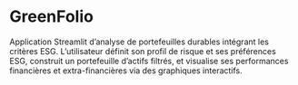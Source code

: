 # GreenFolio
Application Streamlit d’analyse de portefeuilles durables intégrant les critères ESG. L’utilisateur définit son profil de risque et ses préférences ESG, construit un portefeuille d’actifs filtrés, et visualise ses performances financières et extra-financières via des graphiques interactifs.
